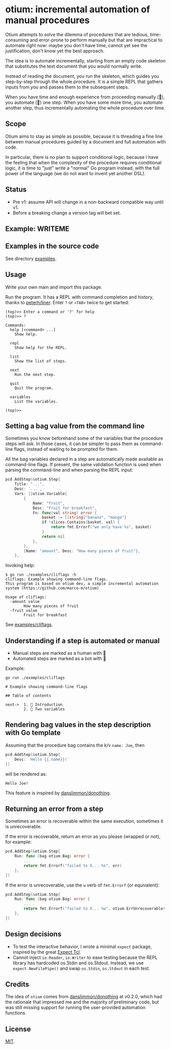 # otium: incremental automation of manual procedures

Otium attempts to solve the dilemma of procedures that are tedious,
time-consuming and error-prone to perform manually but that are impractical to
automate right now: maybe you don't have time, cannot yet see the justification,
don't know yet the best approach.

The idea is to automate incrementally, starting from an empty code skeleton that
substitutes the text document that you would normally write.

Instead of reading the document, you run the skeleton, which guides you
step-by-step through the whole procedure. It is a simple REPL that gathers
inputs from you and passes them to the subsequent steps.

When you have time and enough experience from proceeding manually (🤠), you
automate (🤖) one step. When you have some more time, you automate another
step, thus incrementally automating the whole procedure over time.

## Scope

Otium aims to stay as simple as possible, because it is threading a fine line
between manual procedures guided by a document and full automation with code.

In particular, there is no plan to support conditional logic, because I have the
feeling that when the complexity of the procedure requires conditional logic, it
is time to "just" write a "normal" Go program instead, with the full power of
the language (we do not want to invent yet another DSL).

## Status

- Pre v1: assume API will change in a non-backward compatible way until v1.
- Before a breaking change a version tag will bet set.

## Example: WRITEME

## Examples in the source code

See directory [examples](examples).

## Usage

Write your own main and import this package.

Run the program. It has a REPL with command completion and history, thanks
to [peterh/liner]. Enter `?` or `<TAB>` twice to get started:

```
(top)>> Enter a command or '?' for help
(top)>> ?

Commands:
  help [<command> ...]
    Show help.

  repl
    Show help for the REPL.

  list
    Show the list of steps.

  next
    Run the next step.

  quit
    Quit the program.

  variables
    List the variables.

(top)>>
```

## Setting a bag value from the command line

Sometimes you know beforehand some of the variables that the procedure steps
will ask. In those cases, it can be simpler to pass them as command-line flags,
instead of waiting to be prompted for them.

All the bag variables declared in a step are automatically made available as
command-line flags. If present, the same validation function is used when
parsing the command-line and when parsing the REPL input:

```go
pcd.AddStep(&otium.Step{
    Title: "...",
    Desc: `...`,
    Vars: []otium.Variable{
        {
            Name: "fruit",
            Desc: "Fruit for breakfast",
            Fn: func(val string) error {
                basket := []string{"banana", "mango"}
                if !slices.Contains(basket, val) {
                    return fmt.Errorf("we only have %s", basket)
                }
                return nil
            },
        },
        {Name: "amount", Desc: "How many pieces of fruit"},
    },
```

Invoking help:
```
$ go run ./examples/cliflags -h
cliflags: Example showing command-line flags.
This program is based on otium dev, a simple incremental automation system (https://github.com/marco-m/otium)

Usage of cliflags:
  -amount value
        How many pieces of fruit
  -fruit value
        Fruit for breakfast
```

See [examples/cliflags](examples/cliflags/cliflags.go).

## Understanding if a step is automated or manual

- Manual steps are marked as a human with 🤠
- Automated steps are marked as a bot with 🤖

Example:

```
go run ./examples/cliflags

# Example showing command-line flags

## Table of contents

next->  1. 🤠 Introduction
        2. 🤖 Two variables
```

## Rendering bag values in the step description with Go template

Assuming that the procedure bag contains the k/v `name: Joe`, then

```go
pcd.AddStep(&otium.Step{
    Desc: `Hello {{.name}}!`
})
````

will be rendered as:

```
Hello Joe!
```

This feature is inspired by [danslimmon/donothing].

## Returning an error from a step

Sometimes an error is recoverable within the same execution, sometimes it is
unrecoverable.

If the error is recoverable, return an error as you please (wrapped or not),
for example:

```go
pcd.AddStep(&otium.Step{
    Run: func (bag otium.Bag) error {
        ...
        return fmt.Errorf("failed to X... %s", err)
    },
})
```

If the error is unrecoverable, use the `w` verb of `fmt.Errorf` (or equivalent):

```go
pcd.AddStep(&otium.Step{
    Run: func (bag otium.Bag) error {
        ...
        return fmt.Errorf("failed to X... %w", otium.ErrUnrecoverable)
    },
})
```

## Design decisions

- To test the interactive behavior, I wrote a minimal `expect` package, inspired
  by the great [Expect Tcl].
- Cannot inject `io.Reader`, `io.Writer` to ease testing because the REPL
  library has hardcoded os.Stdin and os.Stdout. Instead, we use
  `expect.NewFilePipe()` and swap `os.Stdin`, `os.Stdout` in each test.

## Credits

The idea of `otium` comes from [danslimmon/donothing] at v0.2.0, which had the
rationale that impressed me and the majority of preliminary code, but was still
missing support for running the user-provided automation functions.

## License

[MIT](LICENSE).

[danslimmon/donothing]: https://github.com/danslimmon/donothing

[peterh/liner]: https://github.com/peterh/liner

[Expect Tcl]: https://tsapps.nist.gov/publication/get_pdf.cfm?pub_id=821311
